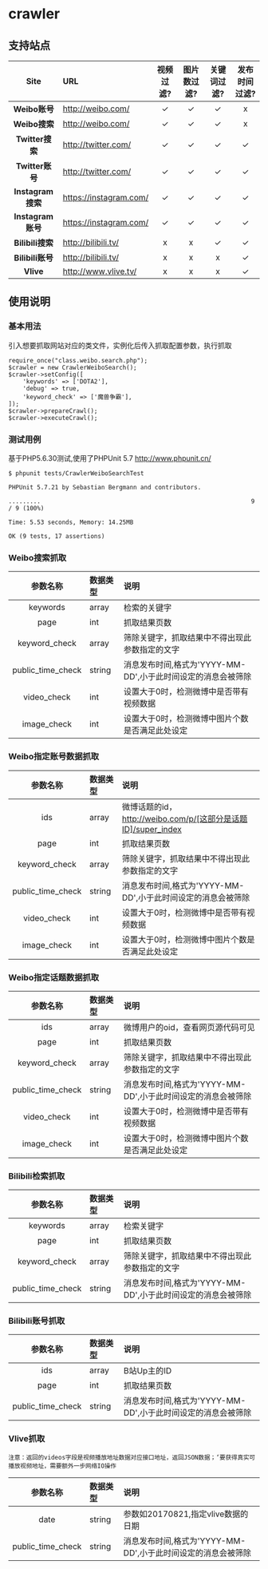 # crawler

## 支持站点

| Site | URL | 视频过滤? | 图片数过滤? | 关键词过滤? | 发布时间过滤? |
| :--: | :-- | :-----: | :-----: | :-----: | :-----: |
| **Weibo账号** | <http://weibo.com/>    |✓|✓|✓|x|
| **Weibo搜索** | <http://weibo.com/>    |✓|✓|✓|x|
| **Twitter搜索** | <http://twitter.com/>    |✓|✓|✓|✓|
| **Twitter账号** | <http://twitter.com/>    |✓|✓|✓|✓|
| **Instagram搜索** | <https://instagram.com/>    |✓|✓|✓|✓|
| **Instagram账号** | <https://instagram.com/>    |✓|✓|✓|✓|
| **Bilibili搜索** | <http://bilibili.tv/>    |x|x|✓|✓|
| **Bilibili账号** | <http://bilibili.tv/>    |x|x|x|✓|
| **Vlive** | <http://www.vlive.tv/>    |x|x|x|✓|

## 使用说明

### 基本用法

引入想要抓取网站对应的类文件，实例化后传入抓取配置参数，执行抓取

```
require_once("class.weibo.search.php");
$crawler = new CrawlerWeiboSearch();
$crawler->setConfig([
 	'keywords' => ['DOTA2'],
 	'debug' => true,
 	'keyword_check' => ['魔兽争霸'],
]);
$crawler->prepareCrawl();
$crawler->executeCrawl();
```

### 测试用例

基于PHP5.6.30测试,使用了PHPUnit 5.7 <http://www.phpunit.cn/>

```console
$ phpunit tests/CrawlerWeiboSearchTest

PHPUnit 5.7.21 by Sebastian Bergmann and contributors.

.........                                                           9 / 9 (100%)

Time: 5.53 seconds, Memory: 14.25MB

OK (9 tests, 17 assertions)
```

### Weibo搜索抓取

| 参数名称 | 数据类型 | 说明 |
| :--: | :-- | :-- |
| keywords |array|检索的关键字|
| page |int|抓取结果页数|
| keyword_check |array|筛除关键字，抓取结果中不得出现此参数指定的文字|
| public_time_check |string|消息发布时间,格式为'YYYY-MM-DD',小于此时间设定的消息会被筛除|
| video_check |int|设置大于0时，检测微博中是否带有视频数据|
| image_check |int|设置大于0时，检测微博中图片个数是否满足此处设定|

### Weibo指定账号数据抓取

| 参数名称 | 数据类型 | 说明 |
| :--: | :-- | :-- |
| ids |array|微博话题的id，<http://weibo.com/p/[这部分是话题ID]/super_index>|
| page |int|抓取结果页数|
| keyword_check |array|筛除关键字，抓取结果中不得出现此参数指定的文字|
| public_time_check |string|消息发布时间,格式为'YYYY-MM-DD',小于此时间设定的消息会被筛除|
| video_check |int|设置大于0时，检测微博中是否带有视频数据|
| image_check |int|设置大于0时，检测微博中图片个数是否满足此处设定|


### Weibo指定话题数据抓取

| 参数名称 | 数据类型 | 说明 |
| :--: | :-- | :-- |
| ids |array|微博用户的oid，查看网页源代码可见|
| page |int|抓取结果页数|
| keyword_check |array|筛除关键字，抓取结果中不得出现此参数指定的文字|
| public_time_check |string|消息发布时间,格式为'YYYY-MM-DD',小于此时间设定的消息会被筛除|
| video_check |int|设置大于0时，检测微博中是否带有视频数据|
| image_check |int|设置大于0时，检测微博中图片个数是否满足此处设定|

### Bilibili检索抓取

| 参数名称 | 数据类型 | 说明 |
| :--: | :-- | :-- |
| keywords |array|检索关键字|
| page |int|抓取结果页数|
| keyword_check |array|筛除关键字，抓取结果中不得出现此参数指定的文字|
| public_time_check |string|消息发布时间,格式为'YYYY-MM-DD',小于此时间设定的消息会被筛除|

### Bilibili账号抓取

| 参数名称 | 数据类型 | 说明 |
| :--: | :-- | :-- |
| ids |array|B站Up主的ID|
| page |int|抓取结果页数|
| public_time_check |string|消息发布时间,格式为'YYYY-MM-DD',小于此时间设定的消息会被筛除|

### Vlive抓取

```
注意：返回的videos字段是视频播放地址数据对应接口地址，返回JSON数据；‘要获得真实可播放视频地址，需要额外一步网络IO操作
```

| 参数名称 | 数据类型 | 说明 |
| :--: | :-- | :-- |
| date |string|参数如20170821,指定vlive数据的日期|
| public_time_check |string|消息发布时间,格式为'YYYY-MM-DD',小于此时间设定的消息会被筛除|


